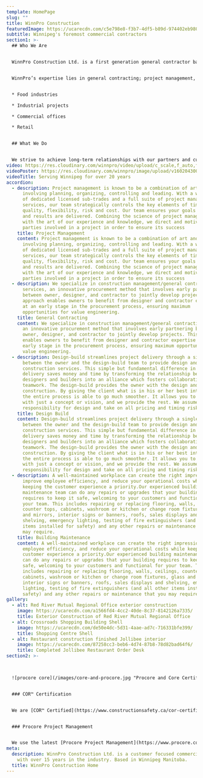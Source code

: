 ```yaml
---
template: HomePage
slug: ""
title: WinnPro Construction
featuredImage: https://ucarecdn.com/c5e798e8-f3b7-4df5-b89d-974402eb980c/
subtitle: Winnipeg's foremost commercial contractors
section1: >-
  ## Who We Are


  WinnPro Construction Ltd. is a first generation general contractor based in Winnipeg, Manitoba. We have local management, labor expertise and we have a pool of qualified subcontractors who are able to meet our specific construction requirements.


  WinnPro’s expertise lies in general contracting; project management, and design build. We have completed projects in multiple sectors of the commercial world including:


  * Food industries

  * Industrial projects

  * Commercial offices

  * Retail


  ## What We Do


  We strive to achieve long-term relationships with our partners and customers. We recognize the value of experience, hard work, and standing by your word; listening to your needs to understand your specifications and create the space you want.
video: https://res.cloudinary.com/winnpro/video/upload/c_scale,f_auto,fl_progressive,g_center,w_1000,x_12,y_0/v1602042304/hq-cover_ji3oik.mp4
videoPoster: https://res.cloudinary.com/winnpro/image/upload/v1602043005/DJI_0005_md5mn9.jpg
videoTitle: Serving Winnipeg for over 20 years
accordion:
  - description: Project management is known to be a combination of art and science;
      involving planning, organizing, controlling and leading. With a wide range
      of dedicated licensed sub-trades and a full suite of project management
      services, our team strategically controls the key elements of time,
      quality, flexibility, risk and cost. Our team ensures your goals are met
      and results are delivered. Combining the science of project management
      with the art of our experience and knowledge, we direct and motivate all
      parties involved in a project in order to ensure its success
    title: Project Management
    content: Project management is known to be a combination of art and science;
      involving planning, organizing, controlling and leading. With a wide range
      of dedicated licensed sub-trades and a full suite of project management
      services, our team strategically controls the key elements of time,
      quality, flexibility, risk and cost. Our team ensures your goals are met
      and results are delivered. Combining the science of project management
      with the art of our experience and knowledge, we direct and motivate all
      parties involved in a project in order to ensure its success
  - description: We specialize in construction management/general contracting
      services, an innovative procurement method that involves early partnering
      between owner, designer, and contractor to jointly develop projects. This
      approach enables owners to benefit from designer and contractor expertise
      at an early stage in the procurement process, ensuring maximum
      opportunities for value engineering.
    title: General Contracting
    content: We specialize in construction management/general contracting services,
      an innovative procurement method that involves early partnering between
      owner, designer, and contractor to jointly develop projects. This approach
      enables owners to benefit from designer and contractor expertise at an
      early stage in the procurement process, ensuring maximum opportunities for
      value engineering.
  - description: Design-build streamlines project delivery through a single contract
      between the owner and the design-build team to provide design and
      construction services. This simple but fundamental difference in project
      delivery saves money and time by transforming the relationship between
      designers and builders into an alliance which fosters collaboration and
      teamwork. The design-build provides the owner with the design and
      construction. By giving the client what is in his or her best interest,
      the entire process is able to go much smoother. It allows you to start
      with just a concept or vision, and we provide the rest. We assume
      responsibility for design and take on all pricing and timing risk.
    title: Design Build
    content: Design-build streamlines project delivery through a single contract
      between the owner and the design-build team to provide design and
      construction services. This simple but fundamental difference in project
      delivery saves money and time by transforming the relationship between
      designers and builders into an alliance which fosters collaboration and
      teamwork. The design-build provides the owner with the design and
      construction. By giving the client what is in his or her best interest,
      the entire process is able to go much smoother. It allows you to start
      with just a concept or vision, and we provide the rest. We assume
      responsibility for design and take on all pricing and timing risk.
  - description: A well-maintained workplace can create the right impression,
      improve employee efficiency, and reduce your operational costs while
      keeping the customer experience a priority.Our experienced building
      maintenance team can do any repairs or upgrades that your building
      requires to keep it safe, welcoming to your customers and functional for
      your team. This includes repairing or replacing flooring, walls, ceilings,
      counter tops, cabinets, washroom or kitchen or change room fixtures, glass
      and mirrors, interior signs or banners, roofs, sales displays and
      shelving, emergency lighting, testing of fire extinguishers (and all other
      items installed for safety) and any other repairs or maintenance that you
      may require.
    title: Building Maintenance
    content: A well-maintained workplace can create the right impression, improve
      employee efficiency, and reduce your operational costs while keeping the
      customer experience a priority.Our experienced building maintenance team
      can do any repairs or upgrades that your building requires to keep it
      safe, welcoming to your customers and functional for your team. This
      includes repairing or replacing flooring, walls, ceilings, counter tops,
      cabinets, washroom or kitchen or change room fixtures, glass and mirrors,
      interior signs or banners, roofs, sales displays and shelving, emergency
      lighting, testing of fire extinguishers (and all other items installed for
      safety) and any other repairs or maintenance that you may require.
gallery:
  - alt: Red River Mutual Regional Office exterior construction
    image: https://ucarecdn.com/a1566fd4-4cc2-40de-8c37-8142126a7335/
    title: Exterior Construction of Red River Mutual Regional Office
  - alt: Crossroads Shopping Building Shell
    image: https://ucarecdn.com/de50e4dc-5d31-4aae-ad7c-716331bfe399/
    title: Shopping Centre Shell
  - alt: Restaurant construction finished Jollibee interior
    image: https://ucarecdn.com/87258cc3-beb6-4d74-87b8-78d82bad64f6/
    title: Completed Jollibee Restaurant Order Desk
section2: >-
  


  ![procore core](/images/core-and-procore.jpg "Procore and Core Certified")


  ### COR™ Certification


  We are [COR™ Certified](https://www.constructionsafety.ca/cor-certified-companies/).


  ### Procore Project Management


  We use the latest [Procore Project Management](https://www.procore.com/) systems for all projects – big and small – in our ongoing effort to streamline operations and maintain efficiencies across the board. 
meta:
  description: WinnPro Construction Ltd. is a customer focused commercial builder
    with over 15 years in the industry. Based in Winnipeg Manitoba.
  title: WinnPro Construction Home
---
```


